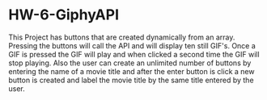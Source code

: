 # HW-6-GiphyAPI
This Project has buttons that are created dynamically from an array. Pressing the buttons will call the API and will display ten still GIF's. Once a GIF is pressed the GIF will play and when clicked a second time the GIF will stop playing. Also the user can create an unlimited number of buttons by entering the name of a movie title and after the enter button is click a new button is created and label the movie title by the same title entered by the user. 
